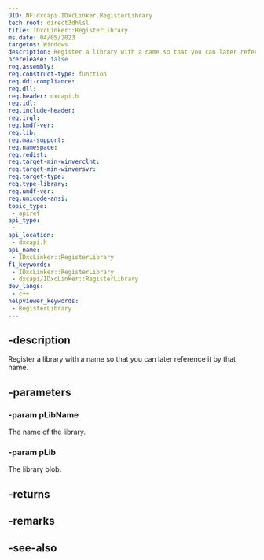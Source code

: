 ```yaml
---
UID: NF:dxcapi.IDxcLinker.RegisterLibrary
tech.root: direct3dhlsl
title: IDxcLinker::RegisterLibrary
ms.date: 04/05/2023
targetos: Windows
description: Register a library with a name so that you can later reference it by that name.
prerelease: false
req.assembly: 
req.construct-type: function
req.ddi-compliance: 
req.dll: 
req.header: dxcapi.h
req.idl: 
req.include-header: 
req.irql: 
req.kmdf-ver: 
req.lib: 
req.max-support: 
req.namespace: 
req.redist: 
req.target-min-winverclnt: 
req.target-min-winversvr: 
req.target-type: 
req.type-library: 
req.umdf-ver: 
req.unicode-ansi: 
topic_type:
 - apiref
api_type:
 - 
api_location:
 - dxcapi.h
api_name:
 - IDxcLinker::RegisterLibrary
f1_keywords:
 - IDxcLinker::RegisterLibrary
 - dxcapi/IDxcLinker::RegisterLibrary
dev_langs:
 - c++
helpviewer_keywords:
 - RegisterLibrary
---
```


## -description

Register a library with a name so that you can later reference it by that name.

## -parameters

### -param pLibName

The name of the library.

### -param pLib

The library blob.

## -returns

## -remarks

## -see-also
